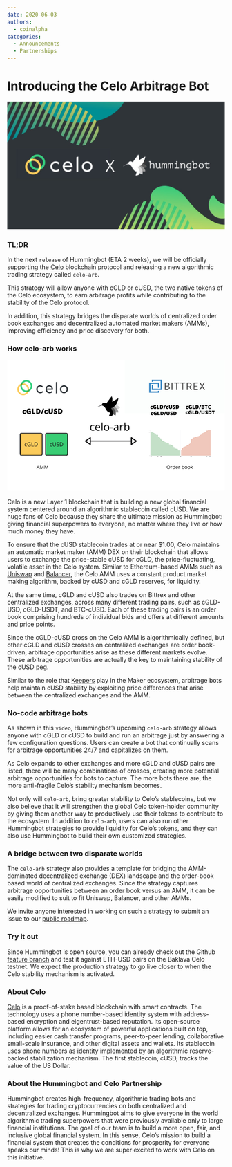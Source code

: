 ```yaml
---
date: 2020-06-03
authors:
  - coinalpha
categories:
  - Announcements
  - Partnerships
---
```



# Introducing the Celo Arbitrage Bot

![cover](cover.jpg)


### TL;DR
In the next `release` of Hummingbot (ETA 2 weeks), we will be officially supporting the [Celo](https://celo.org/) blockchain protocol and releasing a new algorithmic trading strategy called `celo-arb`. 

This strategy will allow anyone with cGLD or cUSD, the two native tokens of the Celo ecosystem, to earn arbitrage profits while contributing to the stability of the Celo protocol. 

In addition, this strategy bridges the disparate worlds of centralized order book exchanges and decentralized automated market makers (AMMs), improving efficiency and price discovery for both.

<!-- more -->

### How celo-arb works

![](./celo-arb.png)

Celo is a new Layer 1 blockchain that is building a new global financial system centered around an algorithmic stablecoin called cUSD. We are huge fans of Celo because they share the ultimate mission as Hummingbot: giving financial superpowers to everyone, no matter where they live or how much money they have. 

To ensure that the cUSD stablecoin trades at or near $1.00, Celo maintains an automatic market maker (AMM) DEX on their blockchain that allows users to exchange the price-stable cUSD for cGLD, the price-fluctuating, volatile asset in the Celo system. Similar to Ethereum-based AMMs such as [Uniswap](https://uniswap.exchange/) and [Balancer](https://balancer.finance/), the Celo AMM uses a constant product market making algorithm, backed by cUSD and cGLD reserves, for liquidity.

At the same time, cGLD and cUSD also trades on Bittrex and other centralized exchanges, across many different trading pairs, such as cGLD-USD, cGLD-USDT, and BTC-cUSD. Each of these trading pairs is an order book comprising hundreds of individual bids and offers at different amounts and price points.

Since the cGLD-cUSD cross on the Celo AMM is algorithmically defined, but other cGLD and cUSD crosses on centralized exchanges are order book-driven, arbitrage opportunities arise as these different markets evolve. These arbitrage opportunities are actually the key to maintaining stability of the cUSD peg. 

Similar to the role that [Keepers](https://developer.makerdao.com/keepers/) play in the Maker ecosystem, arbitrage bots help maintain cUSD stability by exploiting price differences that arise between the centralized exchanges and the AMM.

### No-code arbitrage bots

As shown in this `video`, Hummingbot’s upcoming `celo-arb` strategy allows anyone with cGLD or cUSD to build and run an arbitrage just by answering a few configuration questions. Users can create a bot that continually scans for arbitrage opportunities 24/7 and capitalizes on them. 

As Celo expands to other exchanges and more cGLD and cUSD pairs are listed, there will be many combinations of crosses, creating more potential arbitrage opportunities for bots to capture. The more bots there are, the more anti-fragile Celo’s stability mechanism becomes.

Not only will `celo-arb`, bring greater stability to Celo’s stablecoins, but we also believe that it will strengthen the global Celo token-holder community by giving them another way to productively use their tokens to contribute to the ecosystem. In addition to `celo-arb`, users can also run other Hummingbot strategies to provide liquidity for Celo’s tokens, and they can also use Hummingbot to build their own customized strategies.

### A bridge between two disparate worlds

The `celo-arb` strategy also provides a template for bridging the AMM-dominated decentralized exchange (DEX) landscape and the order-book based world of centralized exchanges. Since the strategy captures arbitrage opportunities between an order book versus an AMM, it can be easily modified to suit to fit Uniswap, Balancer, and other AMMs. 

We invite anyone interested in working on such a strategy to submit an issue to our [public roadmap](https://github.com/orgs/hummingbot/projects/1).

### Try it out

Since Hummingbot is open source, you can already check out the Github [feature branch](https://github.com/hummingbot/hummingbot/tree/development) and test it against ETH-USD pairs on the Baklava Celo testnet. We expect the production strategy to go live closer to when the Celo stability mechanism is activated.

### About Celo

[Celo](https://celo.org/) is a proof-of-stake based blockchain with smart contracts. The technology uses a phone number-based identity system with address-based encryption and eigentrust-based reputation. Its open-source platform allows for an ecosystem of powerful applications built on top, including easier cash transfer programs, peer-to-peer lending, collaborative small-scale insurance, and other digital assets and wallets. Its stablecoin uses phone numbers as identity implemented by an algorithmic reserve-backed stabilization mechanism. The first stablecoin, cUSD, tracks the value of the US Dollar. 

### About the Hummingbot and Celo Partnership

Hummingbot creates high-frequency, algorithmic trading bots and strategies for trading cryptocurrencies on both centralized and decentralized exchanges. Hummingbot aims to give everyone in the world algorithmic trading superpowers that were previously available only to large financial institutions. The goal of our team is to build a more open, fair, and inclusive global financial system. In this sense, Celo’s mission to build a financial system that creates the conditions for prosperity for everyone speaks our minds! This is why we are super excited to work with Celo on this initiative. 
